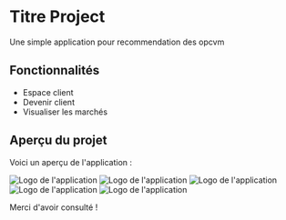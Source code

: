 # Titre Project
Une simple application pour recommendation des opcvm 
## Fonctionnalités

- Espace client
- Devenir client
- Visualiser les marchés

## Aperçu du projet

Voici un aperçu de l'application :

![Logo de l'application](resources/images/logo.png)
![Logo de l'application](resources/images/logo.png)
![Logo de l'application](resources/images/logo.png)
![Logo de l'application](resources/images/logo.png) 
![Logo de l'application](resources/images/logo.png) 


Merci d'avoir consulté !
